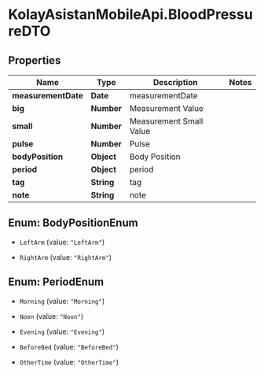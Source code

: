 # KolayAsistanMobileApi.BloodPressureDTO

## Properties

Name | Type | Description | Notes
------------ | ------------- | ------------- | -------------
**measurementDate** | **Date** | measurementDate | 
**big** | **Number** | Measurement Value | 
**small** | **Number** | Measurement Small Value | 
**pulse** | **Number** | Pulse | 
**bodyPosition** | **Object** | Body Position | 
**period** | **Object** | period | 
**tag** | **String** | tag | 
**note** | **String** | note | 



## Enum: BodyPositionEnum


* `LeftArm` (value: `"LeftArm"`)

* `RightArm` (value: `"RightArm"`)





## Enum: PeriodEnum


* `Morning` (value: `"Morning"`)

* `Noon` (value: `"Noon"`)

* `Evening` (value: `"Evening"`)

* `BeforeBed` (value: `"BeforeBed"`)

* `OtherTime` (value: `"OtherTime"`)





